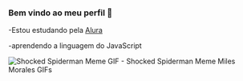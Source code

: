 ### Bem vindo ao meu perfil 💜

-Estou estudando pela [Alura](https://www.alura.com.br)

-aprendendo a linguagem do JavaScript

<img src="https://media1.tenor.com/m/VswRnZDCUS8AAAAd/shocked-spiderman-meme.gif" alt="Shocked Spiderman Meme GIF - Shocked Spiderman Meme Miles Morales GIFs"/>
